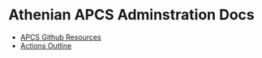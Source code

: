 # Athenian APCS Adminstration Docs

* [APCS Github Resources](resources.md)
* [Actions Outline](actions.md)
